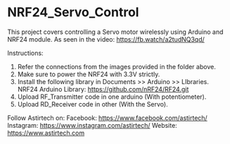 # NRF24_Servo_Control
This project covers controlling a Servo motor wirelessly using Arduino and NRF24 module.
As seen in the video: https://fb.watch/a2tudNQ3qd/

Instructions:
1. Refer the connections from the images provided in the folder above.
2. Make sure to power the NRF24 with 3.3V strictly.
3. Install the following library in Documents >> Arduino >> LIbraries. 
   NRF24 Arduino Library: https://github.com/nRF24/RF24.git
4. Upload RF_Transmitter code in one arduino (With potentiometer).
5. Upload RD_Receiver code in other (With the Servo).

Follow Astirtech on:
Facebook: https://www.facebook.com/astirtech/ 
Instagram: https://www.instagram.com/astirtech/
Website: https://www.astirtech.com

